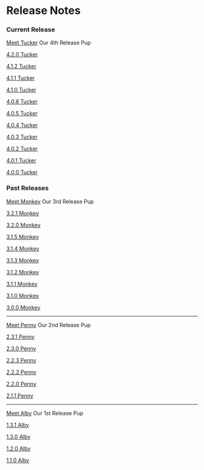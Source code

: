 # Release Notes

### Current Release

[Meet Tucker](../../release-notes/4.tucker) Our 4th Release Pup

[4.2.0 Tucker](4.tucker/4.2.0.md)

[4.1.2 Tucker](../../release-notes/4.tucker/4.1.2.md)

[4.1.1 Tucker](../../release-notes/4.tucker/4.1.1.md)

[4.1.0 Tucker](4.tucker/4.1.0.md)

[4.0.6 Tucker](4.tucker/4.0.6.md)

[4.0.5 Tucker](4.tucker/4.0.5.md)

[4.0.4 Tucker](4.tucker/4.0.4.md)

[4.0.3 Tucker](4.tucker/4.0.3.md)

[4.0.2 Tucker](4.tucker/4.0.2.md)

[4.0.1 Tucker](4.tucker/4.0.1.md)

[4.0.0 Tucker](4.tucker/4.0.0.md)

### Past Releases

[Meet Monkey](../../release-notes/3.monkey) Our 3rd Release Pup

[3.2.1 Monkey](3.monkey/3.2.1.md)

[3.2.0 Monkey](3.monkey/3.2.0.md)

[3.1.5 Monkey](3.monkey/3.1.5.md)

[3.1.4 Monkey](3.monkey/3.1.4.md)

[3.1.3 Monkey](3.monkey/3.1.3.md)

[3.1.2 Monkey](3.monkey/3.1.2.md)

[3.1.1 Monkey](3.monkey/3.1.1.md)

[3.1.0 Monkey](3.monkey/3.1.0.md)

[3.0.0 Monkey](3.monkey/3.0.0.md)

***

[Meet Penny](../../release-notes/2.penny) Our 2nd Release Pup

[2.3.1 Penny](2.penny/2.3.1.md)

[2.3.0 Penny](2.penny/2.3.0.md)

[2.2.3 Penny](2.penny/2.2.3.md)

[2.2.2 Penny](2.penny/2.2.2.md)

[2.2.0 Penny](2.penny/2.2.0.md)

[2.1.1 Penny](2.penny/2.1.1.md)

***

[Meet Alby](../../release-notes/1.alby) Our 1st Release Pup

[1.3.1 Alby](1.alby/1.3.1.md)

[1.3.0 Alby](1.alby/1.3.0.md)

[1.2.0 Alby](1.alby/1.2.0.md)

[1.1.0 Alby](1.alby/1.1.0.md)

